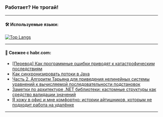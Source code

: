 ### Работает? Не трогай!

---
<!--
#### 🛠️ Technical stack:

![Java](https://img.shields.io/badge/Java-informational?logo=Oracle&style=flat&logoColor=white&color=FF4500)
![Kotlin](https://img.shields.io/badge/Kotlin-informational?logo=Kotlin&style=flat&logoColor=white&color=774D97)
![TS](https://img.shields.io/badge/TypeScript-informational?logo=typeScript&style=flat&logoColor=black&color=017acc)
![Python](https://img.shields.io/badge/Python-informational?logo=Python&style=flat&logoColor=black&color=ffdd54) <br>
![Spring](https://img.shields.io/badge/Spring-informational?logo=Spring&style=flat&logoColor=white&color=6DB33F) 
![SpringBoot](https://img.shields.io/badge/SpringBoot-informational?logo=SpringBoot&style=flat&logoColor=white&color=6DB33F)
![Nest](https://img.shields.io/badge/NestJS-informational?logo=NestJS&style=flat&logoColor=white&color=E0234E) 
![NodeJS](https://img.shields.io/badge/NodeJS-informational?logo=node.js&style=flat&logoColor=white&color=70A760)<br>
![PostgreSQL](https://img.shields.io/badge/PostgreSQL-informational?logo=PostgreSQL&style=flat&logoColor=white&color=DAA520)
![MongoDB](https://img.shields.io/badge/MongoDB-informational?logo=MongoDB&style=flat&logoColor=white&color=870000)
![Apache](https://img.shields.io/badge/Apache-informational?logo=apache&style=flat&logoColor=white&color=f74e28)

___ 
-->

#### 🛠️ Используемые языки:

[![Top Langs](https://github-readme-stats-u2qms2cxw-advtsettinggmailcoms-projects.vercel.app/api/top-langs/?username=zloylis&langs_count=10&hide_title=true&title_color=e6edf3&size_weight=0.5&count_weight=0.5&layout=compact&hide_progress=true&hide_border=true&theme=dracula)](https://github.com/zloylis)

<!---


####  :octocat:&nbsp;&nbsp; Статистика:

![GitHub stats](https://github-readme-stats-u2qms2cxw-advtsettinggmailcoms-projects.vercel.app/api?username=zloylis&show_icons=true&hide_border=true&theme=dracula&title_color=e6edf3&include_all_commits=true&count_private=true&hide_rank=false&hide_title=true&rank_icon=github)
-->
---

#### 💬 Свежее с habr.com:

<!-- BLOG-POST-LIST:START -->
- [[Перевод] Как программные ошибки приводят к катастрофическим последствиям](https://habr.com/ru/companies/ruvds/articles/831590/?utm_source=habrahabr&utm_medium=rss&utm_campaign=831590)
- [Как синхронизировать потоки в Java](https://habr.com/ru/companies/otus/articles/830356/?utm_source=habrahabr&utm_medium=rss&utm_campaign=830356)
- [Часть 2. Алгоритм Тарьяна для приведения нелинейных системы уравнений к вычисляемой последовательности подстановок](https://habr.com/ru/articles/831950/?utm_source=habrahabr&utm_medium=rss&utm_campaign=831950)
- [Заметки по архитектуре .NET библиотеки: кастомные структуры как средство валидации значений](https://habr.com/ru/articles/831960/?utm_source=habrahabr&utm_medium=rss&utm_campaign=831960)
- [Я хожу в офис и мне комфортно: истории айтишников, которым не подходит работа на удалёнке](https://habr.com/ru/companies/netologyru/articles/831732/?utm_source=habrahabr&utm_medium=rss&utm_campaign=831732)
<!-- BLOG-POST-LIST:END -->

---
